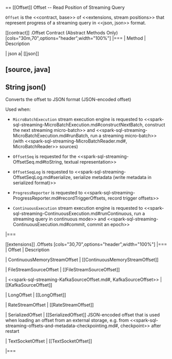 == [[Offset]] Offset -- Read Position of Streaming Query

`Offset` is the <<contract, base>> of <<extensions, stream positions>> that represent progress of a streaming query in <<json, json>> format.

[[contract]]
.Offset Contract (Abstract Methods Only)
[cols="30m,70",options="header",width="100%"]
|===
| Method
| Description

| json
a| [[json]]

[source, java]
----
String json()
----

Converts the offset to JSON format (JSON-encoded offset)

Used when:

* `MicroBatchExecution` stream execution engine is requested to <<spark-sql-streaming-MicroBatchExecution.md#constructNextBatch, construct the next streaming micro-batch>> and <<spark-sql-streaming-MicroBatchExecution.md#runBatch, run a streaming micro-batch>> (with <<spark-sql-streaming-MicroBatchReader.md#, MicroBatchReader>> sources)

* `OffsetSeq` is requested for the <<spark-sql-streaming-OffsetSeq.md#toString, textual representation>>

* `OffsetSeqLog` is requested to <<spark-sql-streaming-OffsetSeqLog.md#serialize, serialize metadata (write metadata in serialized format)>>

* `ProgressReporter` is requested to <<spark-sql-streaming-ProgressReporter.md#recordTriggerOffsets, record trigger offsets>>

* `ContinuousExecution` stream execution engine is requested to <<spark-sql-streaming-ContinuousExecution.md#runContinuous, run a streaming query in continuous mode>> and <<spark-sql-streaming-ContinuousExecution.md#commit, commit an epoch>>

|===

[[extensions]]
.Offsets
[cols="30,70",options="header",width="100%"]
|===
| Offset
| Description

| ContinuousMemoryStreamOffset
| [[ContinuousMemoryStreamOffset]]

| FileStreamSourceOffset
| [[FileStreamSourceOffset]]

| <<spark-sql-streaming-KafkaSourceOffset.md#, KafkaSourceOffset>>
| [[KafkaSourceOffset]]

| LongOffset
| [[LongOffset]]

| RateStreamOffset
| [[RateStreamOffset]]

| SerializedOffset
| [[SerializedOffset]] JSON-encoded offset that is used when loading an offset from an external storage, e.g. from <<spark-sql-streaming-offsets-and-metadata-checkpointing.md#, checkpoint>> after restart

| TextSocketOffset
| [[TextSocketOffset]]

|===
